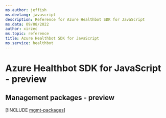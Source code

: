 ```yaml
---
ms.author: jeffish
ms.devlang: javascript
description: Reference for Azure Healthbot SDK for JavaScript
ms.data: 09/08/2022
author: xirzec
ms.topic: reference
title: Azure Healthbot SDK for JavaScript
ms.service: healthbot
---
```

# Azure Healthbot SDK for JavaScript - preview

## Management packages - preview
[!INCLUDE [mgmt-packages](healthbot-mgmt-index.md)]
